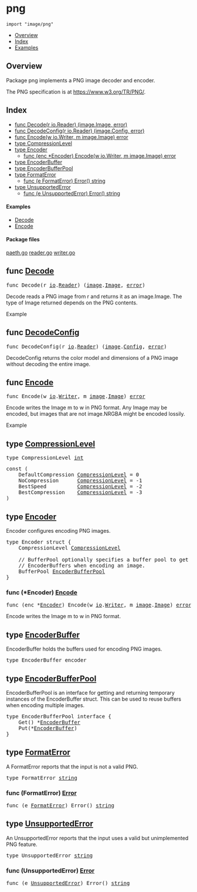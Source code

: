 

# png
`import "image/png"`

* [Overview](#pkg-overview)
* [Index](#pkg-index)
* [Examples](#pkg-examples)

## <a id="pkg-overview">Overview</a>
Package png implements a PNG image decoder and encoder.

The PNG specification is at <a href="https://www.w3.org/TR/PNG/">https://www.w3.org/TR/PNG/</a>.




## <a id="pkg-index">Index</a>
* [func Decode(r io.Reader) (image.Image, error)](#Decode)
* [func DecodeConfig(r io.Reader) (image.Config, error)](#DecodeConfig)
* [func Encode(w io.Writer, m image.Image) error](#Encode)
* [type CompressionLevel](#CompressionLevel)
* [type Encoder](#Encoder)
  * [func (enc *Encoder) Encode(w io.Writer, m image.Image) error](#Encoder.Encode)
* [type EncoderBuffer](#EncoderBuffer)
* [type EncoderBufferPool](#EncoderBufferPool)
* [type FormatError](#FormatError)
  * [func (e FormatError) Error() string](#FormatError.Error)
* [type UnsupportedError](#UnsupportedError)
  * [func (e UnsupportedError) Error() string](#UnsupportedError.Error)


#### <a id="pkg-examples">Examples</a>
* [Decode](#example_Decode)
* [Encode](#example_Encode)


#### <a id="pkg-files">Package files</a>
[paeth.go](https://golang.org/src/image/png/paeth.go) [reader.go](https://golang.org/src/image/png/reader.go) [writer.go](https://golang.org/src/image/png/writer.go) 






## <a id="Decode">func</a> [Decode](https://golang.org/src/image/png/reader.go?s=24412:24457#L942)
<pre>func Decode(r <a href="/pkg/io/">io</a>.<a href="/pkg/io/#Reader">Reader</a>) (<a href="/pkg/image/">image</a>.<a href="/pkg/image/#Image">Image</a>, <a href="/pkg/builtin/#error">error</a>)</pre>
Decode reads a PNG image from r and returns it as an image.Image.
The type of Image returned depends on the PNG contents.


<a id="example_Decode">Example</a>

## <a id="DecodeConfig">func</a> [DecodeConfig](https://golang.org/src/image/png/reader.go?s=24912:24964#L966)
<pre>func DecodeConfig(r <a href="/pkg/io/">io</a>.<a href="/pkg/io/#Reader">Reader</a>) (<a href="/pkg/image/">image</a>.<a href="/pkg/image/#Config">Config</a>, <a href="/pkg/builtin/#error">error</a>)</pre>
DecodeConfig returns the color model and dimensions of a PNG image without
decoding the entire image.



## <a id="Encode">func</a> [Encode](https://golang.org/src/image/png/writer.go?s=12983:13028#L548)
<pre>func Encode(w <a href="/pkg/io/">io</a>.<a href="/pkg/io/#Writer">Writer</a>, m <a href="/pkg/image/">image</a>.<a href="/pkg/image/#Image">Image</a>) <a href="/pkg/builtin/#error">error</a></pre>
Encode writes the Image m to w in PNG format. Any Image may be
encoded, but images that are not image.NRGBA might be encoded lossily.


<a id="example_Encode">Example</a>



## <a id="CompressionLevel">type</a> [CompressionLevel](https://golang.org/src/image/png/writer.go?s=1155:1180#L44)

<pre>type CompressionLevel <a href="/pkg/builtin/#int">int</a></pre>



<pre>const (
    <span id="DefaultCompression">DefaultCompression</span> <a href="#CompressionLevel">CompressionLevel</a> = 0
    <span id="NoCompression">NoCompression</span>      <a href="#CompressionLevel">CompressionLevel</a> = -1
    <span id="BestSpeed">BestSpeed</span>          <a href="#CompressionLevel">CompressionLevel</a> = -2
    <span id="BestCompression">BestCompression</span>    <a href="#CompressionLevel">CompressionLevel</a> = -3
)</pre>









## <a id="Encoder">type</a> [Encoder](https://golang.org/src/image/png/writer.go?s=328:527#L9)
Encoder configures encoding PNG images.


<pre>type Encoder struct {
<span id="Encoder.CompressionLevel"></span>    CompressionLevel <a href="#CompressionLevel">CompressionLevel</a>

<span id="Encoder.BufferPool"></span>    <span class="comment">// BufferPool optionally specifies a buffer pool to get temporary</span>
    <span class="comment">// EncoderBuffers when encoding an image.</span>
    BufferPool <a href="#EncoderBufferPool">EncoderBufferPool</a>
}
</pre>











### <a id="Encoder.Encode">func</a> (\*Encoder) [Encode](https://golang.org/src/image/png/writer.go?s=13121:13181#L554)
<pre>func (enc *<a href="#Encoder">Encoder</a>) Encode(w <a href="/pkg/io/">io</a>.<a href="/pkg/io/#Writer">Writer</a>, m <a href="/pkg/image/">image</a>.<a href="/pkg/image/#Image">Image</a>) <a href="/pkg/builtin/#error">error</a></pre>
Encode writes the Image m to w in PNG format.




## <a id="EncoderBuffer">type</a> [EncoderBuffer](https://golang.org/src/image/png/writer.go?s=858:884#L26)
EncoderBuffer holds the buffers used for encoding PNG images.


<pre>type EncoderBuffer encoder</pre>











## <a id="EncoderBufferPool">type</a> [EncoderBufferPool](https://golang.org/src/image/png/writer.go?s=712:791#L20)
EncoderBufferPool is an interface for getting and returning temporary
instances of the EncoderBuffer struct. This can be used to reuse buffers
when encoding multiple images.


<pre>type EncoderBufferPool interface {
    Get() *<a href="#EncoderBuffer">EncoderBuffer</a>
    Put(*<a href="#EncoderBuffer">EncoderBuffer</a>)
}</pre>











## <a id="FormatError">type</a> [FormatError](https://golang.org/src/image/png/reader.go?s=2386:2409#L114)
A FormatError reports that the input is not a valid PNG.


<pre>type FormatError <a href="/pkg/builtin/#string">string</a></pre>











### <a id="FormatError.Error">func</a> (FormatError) [Error](https://golang.org/src/image/png/reader.go?s=2411:2446#L116)
<pre>func (e <a href="#FormatError">FormatError</a>) Error() <a href="/pkg/builtin/#string">string</a></pre>



## <a id="UnsupportedError">type</a> [UnsupportedError](https://golang.org/src/image/png/reader.go?s=2642:2670#L121)
An UnsupportedError reports that the input uses a valid but unimplemented PNG feature.


<pre>type UnsupportedError <a href="/pkg/builtin/#string">string</a></pre>











### <a id="UnsupportedError.Error">func</a> (UnsupportedError) [Error](https://golang.org/src/image/png/reader.go?s=2672:2712#L123)
<pre>func (e <a href="#UnsupportedError">UnsupportedError</a>) Error() <a href="/pkg/builtin/#string">string</a></pre>







